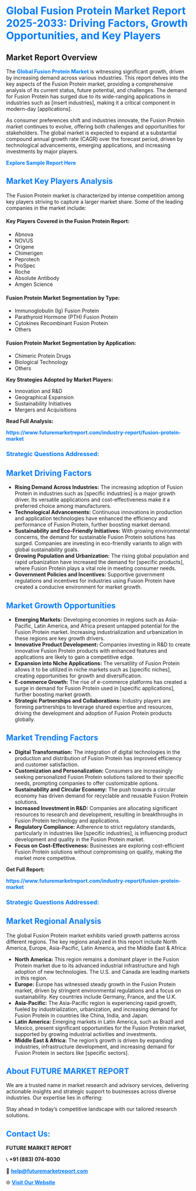 <h1 style="color: #007BFF;">Global Fusion Protein Market Report 2025-2033: Driving Factors, Growth Opportunities, and Key Players</h1>

<section id="overview">
<h2>Market Report Overview</h2>
<p>The <a href="https://www.futuremarketreport.com/industry-report/fusion-protein-market" style="color: #007BFF; text-decoration: none;"><strong>Global Fusion Protein Market</strong></a> is witnessing significant growth, driven by increasing demand across various industries. This report delves into the key aspects of the Fusion Protein market, providing a comprehensive analysis of its current status, future potential, and challenges. The demand for Fusion Protein has surged due to its wide-ranging applications in industries such as [insert industries], making it a critical component in modern-day [applications].</p>
<p>As consumer preferences shift and industries innovate, the Fusion Protein market continues to evolve, offering both challenges and opportunities for stakeholders. The global market is expected to expand at a substantial compound annual growth rate (CAGR) over the forecast period, driven by technological advancements, emerging applications, and increasing investments by major players.</p>
</section>

<section id="overview">
<p><a href="https://www.futuremarketreport.com/request-sample/reportId=59469" style="color: #007BFF; text-decoration: none;"><strong>Explore Sample Report Here</strong></a></p>
</section>

<section id="key-players">
<h2 style="color: #007BFF;">Market Key Players Analysis</h2>
<p>The Fusion Protein market is characterized by intense competition among key players striving to capture a larger market share. Some of the leading companies in the market include:</p>
<h4>Key Players Covered in the Fusion Protein Report:</h4>
<ul><li>Abnova</li><li>NOVUS</li><li>Origene</li><li>Chimerigen</li><li>Peprotech</li><li>ProSpec</li><li>Roche</li><li>Absolute Antibody</li><li>Amgen Science</li></ul>
<h4>Fusion Protein Market Segmentation by Type:</h4>
<ul><li>Immunoglobulin (Ig) Fusion Protein</li><li>Parathyroid Hormone (PTH) Fusion Protein</li><li>Cytokines Recombinant Fusion Protein</li><li>Others</li></ul>

<h4>Fusion Protein Market Segmentation by Application:</h4>
<ul><li>Chimeric Protein Drugs</li><li>Biological Technology</li><li>Others</li></ul>
<p><strong>Key Strategies Adopted by Market Players:</strong></p>
<ul>
<li>Innovation and R&D</li>
<li>Geographical Expansion</li>
<li>Sustainability Initiatives</li>
<li>Mergers and Acquisitions</li>
</ul>
</section>

<section>
<p><strong>Read Full Analysis: </strong></p><a href="https://www.futuremarketreport.com/industry-report/fusion-protein-market" style="color: #007BFF; text-decoration: none;"><strong>https://www.futuremarketreport.com/industry-report/fusion-protein-market</strong></a>
<h3 style="color: #007BFF;">Strategic Questions Addressed:</h3>
</section>

<section id="driving-factors">
<h2 style="color: #007BFF;">Market Driving Factors</h2>
<ul>
<li><strong>Rising Demand Across Industries:</strong> The increasing adoption of Fusion Protein in industries such as [specific industries] is a major growth driver. Its versatile applications and cost-effectiveness make it a preferred choice among manufacturers.</li>
<li><strong>Technological Advancements:</strong> Continuous innovations in production and application technologies have enhanced the efficiency and performance of Fusion Protein, further boosting market demand.</li>
<li><strong>Sustainability and Eco-Friendly Initiatives:</strong> With growing environmental concerns, the demand for sustainable Fusion Protein solutions has surged. Companies are investing in eco-friendly variants to align with global sustainability goals.</li>
<li><strong>Growing Population and Urbanization:</strong> The rising global population and rapid urbanization have increased the demand for [specific products], where Fusion Protein plays a vital role in meeting consumer needs.</li>
<li><strong>Government Policies and Incentives:</strong> Supportive government regulations and incentives for industries using Fusion Protein have created a conducive environment for market growth.</li>
</ul>
</section>

<section id="growth-opportunities">
<h2 style="color: #007BFF;">Market Growth Opportunities</h2>
<ul>
<li><strong>Emerging Markets:</strong> Developing economies in regions such as Asia-Pacific, Latin America, and Africa present untapped potential for the Fusion Protein market. Increasing industrialization and urbanization in these regions are key growth drivers.</li>
<li><strong>Innovative Product Development:</strong> Companies investing in R&D to create innovative Fusion Protein products with enhanced features and applications are likely to gain a competitive edge.</li>
<li><strong>Expansion into Niche Applications:</strong> The versatility of Fusion Protein allows it to be utilized in niche markets such as [specific niches], creating opportunities for growth and diversification.</li>
<li><strong>E-commerce Growth:</strong> The rise of e-commerce platforms has created a surge in demand for Fusion Protein used in [specific applications], further boosting market growth.</li>
<li><strong>Strategic Partnerships and Collaborations:</strong> Industry players are forming partnerships to leverage shared expertise and resources, driving the development and adoption of Fusion Protein products globally.</li>
</ul>
</section>

<section id="trending-factors">
<h2 style="color: #007BFF;">Market Trending Factors</h2>
<ul>
<li><strong>Digital Transformation:</strong> The integration of digital technologies in the production and distribution of Fusion Protein has improved efficiency and customer satisfaction.</li>
<li><strong>Customization and Personalization:</strong> Consumers are increasingly seeking personalized Fusion Protein solutions tailored to their specific needs, prompting companies to offer customizable options.</li>
<li><strong>Sustainability and Circular Economy:</strong> The push towards a circular economy has driven demand for recyclable and reusable Fusion Protein solutions.</li>
<li><strong>Increased Investment in R&D:</strong> Companies are allocating significant resources to research and development, resulting in breakthroughs in Fusion Protein technology and applications.</li>
<li><strong>Regulatory Compliance:</strong> Adherence to strict regulatory standards, particularly in industries like [specific industries], is influencing product development and quality in the Fusion Protein market.</li>
<li><strong>Focus on Cost-Effectiveness:</strong> Businesses are exploring cost-efficient Fusion Protein solutions without compromising on quality, making the market more competitive.</li>
</ul>
</section>

<section>
<p><strong>Get Full Report: </strong></p><a href="https://www.futuremarketreport.com/industry-report/fusion-protein-market" style="color: #007BFF; text-decoration: none;"><strong>https://www.futuremarketreport.com/industry-report/fusion-protein-market</strong></a>
<h3 style="color: #007BFF;">Strategic Questions Addressed:</h3>
</section>


<section id="regional-analysis">
<h2 style="color: #007BFF;">Market Regional Analysis</h2>
<p>The global Fusion Protein market exhibits varied growth patterns across different regions. The key regions analyzed in this report include North America, Europe, Asia-Pacific, Latin America, and the Middle East & Africa:</p>
<ul>
<li><strong>North America:</strong> This region remains a dominant player in the Fusion Protein market due to its advanced industrial infrastructure and high adoption of new technologies. The U.S. and Canada are leading markets in this region.</li>
<li><strong>Europe:</strong> Europe has witnessed steady growth in the Fusion Protein market, driven by stringent environmental regulations and a focus on sustainability. Key countries include Germany, France, and the U.K.</li>
<li><strong>Asia-Pacific:</strong> The Asia-Pacific region is experiencing rapid growth, fueled by industrialization, urbanization, and increasing demand for Fusion Protein in countries like China, India, and Japan.</li>
<li><strong>Latin America:</strong> Emerging markets in Latin America, such as Brazil and Mexico, present significant opportunities for the Fusion Protein market, supported by growing industrial activities and investments.</li>
<li><strong>Middle East & Africa:</strong> The region’s growth is driven by expanding industries, infrastructure development, and increasing demand for Fusion Protein in sectors like [specific sectors].</li>
</ul>
</section>

<footer>
<h2 style="color: #007BFF;">About FUTURE MARKET REPORT</h2>
<p>We are a trusted name in market research and advisory services, delivering actionable insights and strategic support to businesses across diverse industries. Our expertise lies in offering:</p>

<p>Stay ahead in today’s competitive landscape with our tailored research solutions.</p>

<h2 style="color: #007BFF;">Contact Us:</h2>
<p><strong>FUTURE MARKET REPORT</strong></p>
<p>📞 <strong>+91 (883) 074-8030</strong></p>
<p>📧 <strong><a href="mailto:help@futuremarketreport.com" style="color: #007BFF;">help@futuremarketreport.com</a></strong></p>
<p>🌐 <strong><a href="https://www.futuremarketreport.com/" style="color: #007BFF;">Visit Our Website</a></strong></p>
</footer>